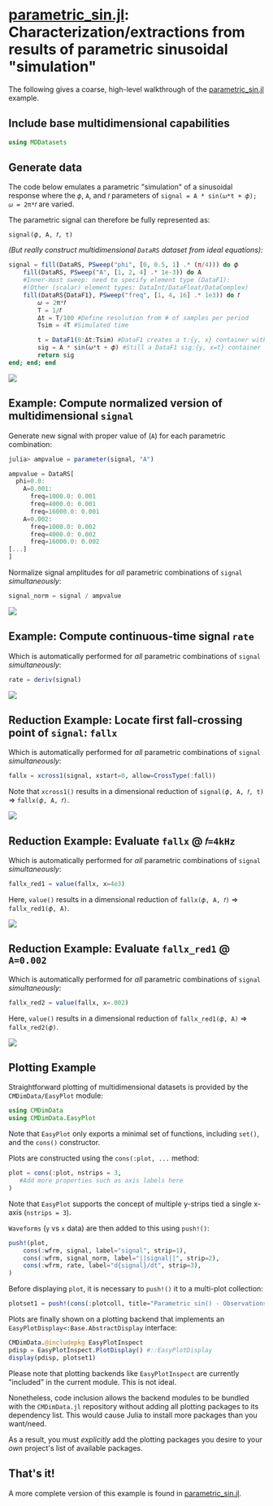 # [parametric\_sin.jl](parametric_sin.jl): Characterization/extractions from results of parametric sinusoidal "simulation"

The following gives a coarse, high-level walkthrough of the [parametric\_sin.jl](parametric_sin.jl) example.

## Include base multidimensional capabilities
```julia
using MDDatasets
```

## Generate data
The code below emulates a parametric "simulation" of a sinusoidal response where
the `𝜙`, `A`, and `𝑓` parameters of `signal = A * sin(𝜔*t + 𝜙); 𝜔 = 2π*𝑓` are varied.

The parametric signal can therefore be fully represented as:
```
signal(𝜙, A, 𝑓, t)
```

*(But really construct multidimensional `DataRS` dataset from ideal equations):*
```julia
signal = fill(DataRS, PSweep("phi", [0, 0.5, 1] .* (π/4))) do 𝜙
    fill(DataRS, PSweep("A", [1, 2, 4] .* 1e-3)) do A
    #Inner-most sweep: need to specify element type (DataF1):
    #(Other (scalar) element types: DataInt/DataFloat/DataComplex)
    fill(DataRS{DataF1}, PSweep("freq", [1, 4, 16] .* 1e3)) do 𝑓
        𝜔 = 2π*𝑓
        T = 1/𝑓
        Δt = T/100 #Define resolution from # of samples per period
        Tsim = 4T #Simulated time

        t = DataF1(0:Δt:Tsim) #DataF1 creates a t:{y, x} container with y == x
        sig = A * sin(𝜔*t + 𝜙) #Still a DataF1 sig:{y, x=t} container
        return sig
end; end; end
```

<img src="https://github.com/ma-laforge/FileRepo/blob/master/CMDimData/parametric_sin/signal.png">

## Example: Compute normalized version of multidimensional `signal`

Generate new signal with proper value of (`A`) for each parametric combination:
```julia
julia> ampvalue = parameter(signal, "A")

ampvalue = DataRS[
  phi=0.0: 
    A=0.001: 
      freq=1000.0: 0.001
      freq=4000.0: 0.001
      freq=16000.0: 0.001
    A=0.002: 
      freq=1000.0: 0.002
      freq=4000.0: 0.002
      freq=16000.0: 0.002
[...]
]
```

Normalize signal amplitudes for *all* parametric combinations of `signal` *simultaneously*:
```julia
signal_norm = signal / ampvalue
```

<img src="https://github.com/ma-laforge/FileRepo/blob/master/CMDimData/parametric_sin/signal_norm.png">

## Example: Compute continuous-time signal `rate`
Which is automatically performed for *all* parametric combinations of `signal` *simultaneously*:
```julia
rate = deriv(signal)
```

<img src="https://github.com/ma-laforge/FileRepo/blob/master/CMDimData/parametric_sin/rate.png">

## Reduction Example: Locate first fall-crossing point of `signal`: `fallx`
Which is automatically performed for *all* parametric combinations of `signal` *simultaneously*:
```julia
fallx = xcross1(signal, xstart=0, allow=CrossType(:fall))
```

Note that `xcross1()` results in a dimensional reduction of `signal(𝜙, A, 𝑓, t)` &rArr; `fallx(𝜙, A, 𝑓)`.

<img src="https://github.com/ma-laforge/FileRepo/blob/master/CMDimData/parametric_sin/fallx.png">

## Reduction Example: Evaluate `fallx` @ `𝑓=4kHz`
Which is automatically performed for *all* parametric combinations of `signal` *simultaneously*:
```julia
fallx_red1 = value(fallx, x=4e3)
```

Here, `value()` results in a dimensional reduction of `fallx(𝜙, A, 𝑓)` &rArr; `fallx_red1(𝜙, A)`.

<img src="https://github.com/ma-laforge/FileRepo/blob/master/CMDimData/parametric_sin/fallx_red1.png">

## Reduction Example: Evaluate `fallx_red1` @ `A=0.002`
Which is automatically performed for *all* parametric combinations of `signal` *simultaneously*:
```julia
fallx_red2 = value(fallx, x=.002)
```

Here, `value()` results in a dimensional reduction of `fallx_red1(𝜙, A)` &rArr; `fallx_red2(𝜙)`.

<img src="https://github.com/ma-laforge/FileRepo/blob/master/CMDimData/parametric_sin/fallx_red2.png">

## Plotting Example
Straightforward plotting of multidimensional datasets is provided by the `CMDimData/EasyPlot` module:
```julia
using CMDimData
using CMDimData.EasyPlot
```

Note that `EasyPlot` only exports a minimal set of functions, including `set()`, and the `cons()` constructor.

Plots are constructed using the `cons(:plot, ...` method:
```julia
plot = cons(:plot, nstrips = 3,
   #Add more properties such as axis labels here
)
```

Note that `EasyPlot` supports the concept of multiple y-strips tied a single x-axis (`nstrips = 3`).

`Waveforms` (`y` vs `x` data) are then added to this using `push!()`:
```julia
push!(plot,
    cons(:wfrm, signal, label="signal", strip=1),
    cons(:wfrm, signal_norm, label="||signal||", strip=2),
    cons(:wfrm, rate, label="d{signal}/dt", strip=3),
)
```

Before displaying `plot`, it is necessary to `push!()` it to a multi-plot collection:
```julia
plotset1 = push!(cons(:plotcoll, title="Parametric sin() - Observations"), plot)
```

Plots are finally shown on a plotting backend that implements an `EasyPlotDisplay<:Base.AbstractDisplay` interface:
```julia
CMDimData.@includepkg EasyPlotInspect
pdisp = EasyPlotInspect.PlotDisplay() #::EasyPlotDisplay
display(pdisp, plotset1)
```

Please note that plotting backends like `EasyPlotInspect` are currently "included" in the current module.  This is not ideal.

Nonetheless, code inclusion allows the backend modules to be bundled with the `CMDimData.jl` repository without adding all plotting packages to its dependency list. This would cause Julia to install more packages than you want/need.

As a result, you must *explicitly* add the plotting packages you desire to your *own* project's list of available packages.

## That's it!
A more complete version of this example is found in [parametric\_sin.jl](parametric_sin.jl).
